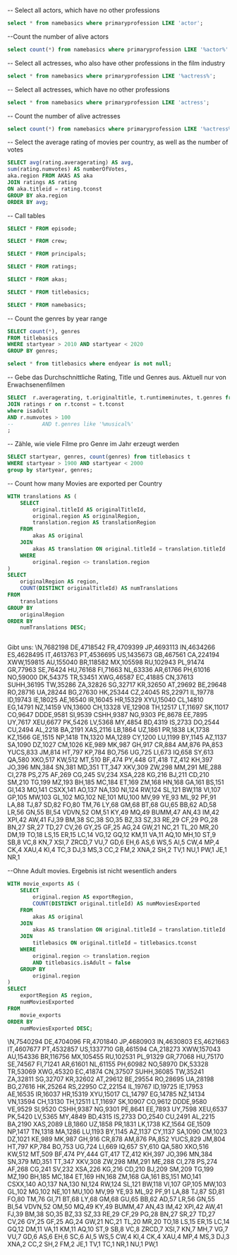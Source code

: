 -- Select all actors, which have no other professions
```SQL
select * from namebasics where primaryprofession LIKE 'actor';
```

--Count the number of alive actors
```SQL
select count(*) from namebasics where primaryprofession LIKE '%actor%' AND deathyear is null;
```

-- Select all actresses, who also have other professions in the film industry
```SQL
select * from namebasics where primaryprofession LIKE '%actress%';
```

-- Select all actresses, which have no other professions
```SQL
select * from namebasics where primaryprofession LIKE 'actress';
```

-- Count the number of alive actresses
```SQL
select count(*) from namebasics where primaryprofession LIKE '%actress%' AND deathyear is null;
```

-- Select the average rating of movies per country, as well as the number of votes
```SQL
SELECT avg(rating.averagerating) AS avg,
sum(rating.numvotes) AS numberOfVotes,
aka.region FROM AKAS AS aka
JOIN ratings AS rating
ON aka.titleid = rating.tconst
GROUP BY aka.region
ORDER BY avg;
```
-- Call tables
```SQL
SELECT * FROM episode;
```
```SQL
SELECT * FROM crew;
```
```SQL
SELECT * FROM principals;
```
```SQL
SELECT * FROM ratings;
```
```SQL
SELECT * FROM akas;
```
```SQL
SELECT * FROM titlebasics;
```
```SQL
SELECT * FROM namebasics;
```

-- Count the genres by year range
```SQL
SELECT count(*), genres
FROM titlebasics
WHERE startyear > 2010 AND startyear < 2020
GROUP BY genres;
```
```SQL
select * from titlebasics where endyear is not null;
```

-- Gebe das Durchschnittliche Rating, Title und Genres aus. Aktuell nur von Erwachsenenfilmen
```SQL
SELECT  r.averagerating, t.originaltitle, t.runtimeminutes, t.genres from titlebasics t
JOIN ratings r on r.tconst = t.tconst
where isadult
AND r.numvotes > 100
--         AND t.genres like '%musical%'
;
```

-- Zähle, wie viele Filme pro Genre im Jahr erzeugt werden
```SQL
SELECT startyear, genres, count(genres) from titlebasics t
WHERE startyear > 1900 AND startyear < 2000
group by startyear, genres;
```

-- Count how many Movies are exported per Country
```SQL
WITH translations AS (
    SELECT 
        original.titleId AS originalTitleId,
        original.region AS originalRegion,
        translation.region AS translationRegion
    FROM 
        akas AS original
    JOIN 
        akas AS translation ON original.titleId = translation.titleId
    WHERE 
        original.region <> translation.region
)
SELECT 
    originalRegion AS region,
    COUNT(DISTINCT originalTitleId) AS numTranslations
FROM 
    translations
GROUP BY 
    originalRegion
ORDER BY 
    numTranslations DESC;



```
Gibt uns:
\N,7682198
DE,4718542
FR,4709399
JP,4693113
IN,4634266
ES,4628495
IT,4613763
PT,4536695
US,1435673
GB,467561
CA,224194
XWW,159815
AU,155040
BR,118582
MX,105598
RU,102943
PL,91474
GR,77963
SE,76424
HU,76168
FI,71663
NL,63336
AR,61766
PH,61016
NO,59000
DK,54375
TR,53451
XWG,46587
EC,41885
CN,37613
SUHH,36195
TW,35286
ZA,32826
SG,32717
KR,32650
AT,29692
BE,29648
RO,28716
UA,28244
BG,27630
HK,25344
CZ,24045
RS,22971
IL,19778
ID,19743
IE,18025
AE,16540
IR,16045
HR,15329
XYU,15040
CL,14810
EG,14791
NZ,14159
VN,13600
CH,13328
VE,12908
TH,12517
LT,11697
SK,11017
CO,9647
DDDE,9581
SI,9539
CSHH,9387
NG,9303
PE,8678
EE,7895
UY,7617
XEU,6677
PK,5426
LV,5368
MY,4854
BD,4319
IS,2733
DO,2544
CU,2494
AL,2218
BA,2191
XAS,2116
LB,1864
UZ,1861
PR,1838
LK,1738
KZ,1566
GE,1515
NP,1418
TN,1320
MA,1289
CY,1200
LU,1199
BY,1145
AZ,1137
SA,1090
DZ,1027
CM,1026
KE,989
MK,987
GH,917
CR,884
AM,876
PA,853
YUCS,833
JM,814
HT,797
KP,784
BO,756
UG,725
LI,673
IQ,658
SY,613
QA,580
XKO,517
KW,512
MT,510
BF,474
PY,448
GT,418
TZ,412
KH,397
JO,396
MN,384
SN,381
MD,351
TT,347
XKV,309
ZW,298
MM,291
ME,288
CI,278
PS,275
AF,269
CG,245
SV,234
XSA,228
KG,216
BJ,211
CD,210
SM,210
TG,199
MZ,193
BH,185
MC,184
ET,169
ZM,168
HN,168
GA,161
BS,151
GI,143
MO,141
CSXX,141
AO,137
NA,130
NI,124
RW,124
SL,121
BW,118
VI,107
GP,105
MW,103
GL,102
MG,102
NE,101
MU,100
MV,99
YE,93
ML,92
PF,91
LA,88
TJ,87
SD,82
FO,80
TM,76
LY,68
GM,68
BT,68
GU,65
BB,62
AD,58
LR,56
GN,55
BI,54
VDVN,52
OM,51
KY,49
MQ,49
BUMM,47
AN,43
IM,42
XPI,42
AW,41
FJ,39
BM,38
SC,38
SO,35
BZ,33
SZ,33
RE,29
CF,29
PG,28
BN,27
SR,27
TD,27
CV,26
GY,25
GF,25
AG,24
GW,21
NC,21
TL,20
MR,20
DM,19
TO,18
LS,15
ER,15
LC,14
VG,12
GQ,12
KM,11
VA,11
AQ,10
MH,10
ST,9
SB,8
VC,8
KN,7
XSI,7
ZRCD,7
VU,7
GD,6
EH,6
AS,6
WS,5
AI,5
CW,4
MP,4
CK,4
XAU,4
KI,4
TC,3
DJ,3
MS,3
CC,2
FM,2
XNA,2
SH,2
TV,1
NU,1
PW,1
JE,1
NR,1

--Ohne Adult movies. Ergebnis ist nicht wesentlich anders
```SQL
WITH movie_exports AS (
    SELECT
        original.region AS exportRegion,
        COUNT(DISTINCT original.titleId) AS numMoviesExported
    FROM
        akas AS original
    JOIN
        akas AS translation ON original.titleId = translation.titleId
    JOIN
        titlebasics ON original.titleId = titlebasics.tconst
    WHERE
        original.region <> translation.region
        AND titlebasics.isAdult = false
    GROUP BY
        original.region
)
SELECT
    exportRegion AS region,
    numMoviesExported
FROM
    movie_exports
ORDER BY
    numMoviesExported DESC;
```

\N,7540294
DE,4704096
FR,4701840
JP,4680903
IN,4630803
ES,4621663
IT,4607677
PT,4532857
US,1337710
GB,461594
CA,218273
XWW,157043
AU,154336
BR,116756
MX,105455
RU,102531
PL,91329
GR,77068
HU,75170
SE,74567
FI,71241
AR,61601
NL,61155
PH,60982
NO,58970
DK,53328
TR,53069
XWG,45320
EC,41874
CN,37507
SUHH,36085
TW,35241
ZA,32811
SG,32707
KR,32602
AT,29612
BE,29554
RO,28695
UA,28198
BG,27616
HK,25264
RS,22950
CZ,22154
IL,19767
ID,19725
IE,17953
AE,16535
IR,16037
HR,15319
XYU,15017
CL,14797
EG,14785
NZ,14134
VN,13594
CH,13130
TH,12511
LT,11697
SK,10907
CO,9612
DDDE,9580
VE,9529
SI,9520
CSHH,9387
NG,9301
PE,8641
EE,7893
UY,7598
XEU,6537
PK,5420
LV,5365
MY,4849
BD,4315
IS,2733
DO,2540
CU,2491
AL,2215
BA,2190
XAS,2089
LB,1860
UZ,1858
PR,1831
LK,1738
KZ,1564
GE,1509
NP,1417
TN,1318
MA,1286
LU,1193
BY,1145
AZ,1137
CY,1137
SA,1090
CM,1023
DZ,1021
KE,989
MK,987
GH,916
CR,878
AM,876
PA,852
YUCS,829
JM,804
HT,797
KP,784
BO,753
UG,724
LI,669
IQ,657
SY,610
QA,580
XKO,516
KW,512
MT,509
BF,474
PY,444
GT,417
TZ,412
KH,397
JO,396
MN,384
SN,379
MD,351
TT,347
XKV,308
ZW,298
MM,291
ME,288
CI,278
PS,274
AF,268
CG,241
SV,232
XSA,226
KG,216
CD,210
BJ,209
SM,209
TG,199
MZ,190
BH,185
MC,184
ET,169
HN,168
ZM,168
GA,161
BS,151
MO,141
CSXX,140
AO,137
NA,130
NI,124
RW,124
SL,121
BW,118
VI,107
GP,105
MW,103
GL,102
MG,102
NE,101
MU,100
MV,99
YE,93
ML,92
PF,91
LA,88
TJ,87
SD,81
FO,80
TM,76
GI,71
BT,68
LY,68
GM,68
GU,65
BB,62
AD,57
LR,56
GN,55
BI,54
VDVN,52
OM,50
MQ,49
KY,49
BUMM,47
AN,43
IM,42
XPI,42
AW,41
FJ,39
BM,38
SO,35
BZ,33
SZ,33
RE,29
CF,29
PG,28
BN,27
SR,27
TD,27
CV,26
GY,25
GF,25
AG,24
GW,21
NC,21
TL,20
MR,20
TO,18
LS,15
ER,15
LC,14
GQ,12
DM,11
VA,11
KM,11
AQ,10
ST,9
SB,8
VC,8
ZRCD,7
XSI,7
KN,7
MH,7
VG,7
VU,7
GD,6
AS,6
EH,6
SC,6
AI,5
WS,5
CW,4
KI,4
CK,4
XAU,4
MP,4
MS,3
DJ,3
XNA,2
CC,2
SH,2
FM,2
JE,1
TV,1
TC,1
NR,1
NU,1
PW,1
